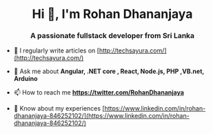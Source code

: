 <h1 align="center">Hi 👋, I'm Rohan Dhananjaya</h1>
<h3 align="center">A passionate fullstack developer from Sri Lanka</h3>

- 📝 I regularly write articles on [http://techsayura.com/](http://techsayura.com/)

- 💬 Ask me about **Angular, .NET core , React, Node.js, PHP ,VB.net, Arduino**

- 📫 How to reach me **https://twitter.com/RohanDhananjaya**

- 📄 Know about my experiences [https://www.linkedin.com/in/rohan-dhananjaya-846252102/](https://www.linkedin.com/in/rohan-dhananjaya-846252102/)


